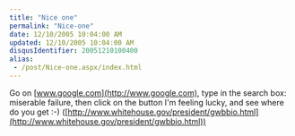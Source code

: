 ```yaml
---
title: "Nice one"
permalink: "Nice-one"
date: 12/10/2005 10:04:00 AM
updated: 12/10/2005 10:04:00 AM
disqusIdentifier: 20051210100400
alias:
 - /post/Nice-one.aspx/index.html
---
```

Go on [www.google.com](http://www.google.com), type in the search 
box: miserable failure, then click on the button I'm feeling lucky, and see 
where do you get :-) ([http://www.whitehouse.gov/president/gwbbio.html](http://www.whitehouse.gov/president/gwbbio.html))
